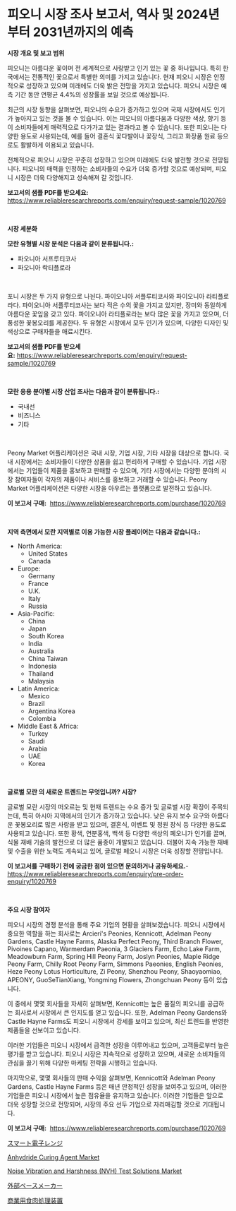 <p><h1>피오니 시장 조사 보고서, 역사 및 2024년부터 2031년까지의 예측</h1></p><p><strong>시장 개요 및 보고 범위</strong></p>
<p><p>피오니는 아름다운 꽃이며 전 세계적으로 사랑받고 인기 있는 꽃 중 하나입니다. 특히 한국에서는 전통적인 꽃으로서 특별한 의미를 가지고 있습니다. 현재 피오니 시장은 안정적으로 성장하고 있으며 미래에도 더욱 밝은 전망을 가지고 있습니다. 피오니 시장은 예측 기간 동안 연평균 4.4%의 성장률을 보일 것으로 예상됩니다.</p><p>최근의 시장 동향을 살펴보면, 피오니의 수요가 증가하고 있으며 국제 시장에서도 인기가 높아지고 있는 것을 볼 수 있습니다. 이는 피오니의 아름다움과 다양한 색상, 향기 등이 소비자들에게 매력적으로 다가가고 있는 결과라고 볼 수 있습니다. 또한 피오니는 다양한 용도로 사용되는데, 예를 들어 결혼식 꽃다발이나 꽃장식, 그리고 화장품 원료 등으로도 활발하게 이용되고 있습니다.</p><p>전체적으로 피오니 시장은 꾸준히 성장하고 있으며 미래에도 더욱 발전할 것으로 전망됩니다. 피오니의 매력을 인정하는 소비자들의 수요가 더욱 증가할 것으로 예상되며, 피오니 시장은 더욱 다양해지고 성숙해져 갈 것입니다.</p></p>
<p><strong>보고서의 샘플 PDF를 받으세요:</strong> <a href="https://www.reliableresearchreports.com/enquiry/request-sample/1020769">https://www.reliableresearchreports.com/enquiry/request-sample/1020769</a></p>
<p>&nbsp;</p>
<p><strong>시장 세분화</strong></p>
<p><strong>모란 유형별 시장 분석은 다음과 같이 분류됩니다.:</strong></p>
<p><ul><li>파오니아 서프루티코사</li><li>파오니아 락티플로라</li></ul></p>
<p>&nbsp;</p>
<p><p>포니 시장은 두 가지 유형으로 나뉜다. 파이오니아 서플루티코사와 파이오니아 라티플로라다. 파이오니아 서플루티코사는 보다 적은 수의 꽃을 가지고 있지만, 장미와 동일하게 아름다운 꽃잎을 갖고 있다. 파이오니아 라티플로라는 보다 많은 꽃을 가지고 있으며, 더 풍성한 꽃봉오리를 제공한다. 두 유형은 시장에서 모두 인기가 있으며, 다양한 디자인 및 색상으로 구매자들을 매료시킨다.</p></p>
<p><strong>보고서의 샘플 PDF를 받으세요:</strong>&nbsp;<a href="https://www.reliableresearchreports.com/enquiry/request-sample/1020769">https://www.reliableresearchreports.com/enquiry/request-sample/1020769</a></p>
<p>&nbsp;</p>
<p><strong> 모란 응용 분야별 시장 산업 조사는 다음과 같이 분류됩니다.:</strong></p>
<p><ul><li>국내선</li><li>비즈니스</li><li>기타</li></ul></p>
<p>&nbsp;</p>
<p><p>Peony Market 어플리케이션은 국내 시장, 기업 시장, 기타 시장을 대상으로 합니다. 국내 시장에서는 소비자들이 다양한 상품을 쉽고 편리하게 구매할 수 있습니다. 기업 시장에서는 기업들이 제품을 홍보하고 판매할 수 있으며, 기타 시장에서는 다양한 분야의 시장 참여자들이 각자의 제품이나 서비스를 홍보하고 거래할 수 있습니다. Peony Market 어플리케이션은 다양한 시장을 아우르는 플랫폼으로 발전하고 있습니다.</p></p>
<p><strong>이 보고서 구매:</strong>&nbsp; <a href="https://www.reliableresearchreports.com/purchase/1020769">https://www.reliableresearchreports.com/purchase/1020769</a></p>
<p>&nbsp;</p>
<p><strong>지역 측면에서 모란 지역별로 이용 가능한 시장 플레이어는 다음과 같습니다.:</strong></p>
<p><ul>
    <li>
        North America:
        <ul>
            <li>United States</li>
            <li>Canada</li>
        </ul>
    </li>
    <li>
        Europe:
        <ul>
            <li>Germany</li>
            <li>France</li>
            <li>U.K.</li>
            <li>Italy</li>
            <li>Russia</li>
        </ul>
    </li>
    <li>
        Asia-Pacific:
        <ul>
            <li>China</li>
            <li>Japan</li>
            <li>South Korea</li>
            <li>India</li>
            <li>Australia</li>
            <li>China Taiwan</li>
            <li>Indonesia</li>
            <li>Thailand</li>
            <li>Malaysia</li>
        </ul>
    </li>
    <li>
        Latin America:
        <ul>
            <li>Mexico</li>
            <li>Brazil</li>
            <li>Argentina Korea</li>
            <li>Colombia</li>
        </ul>
    </li>
    <li>
        Middle East & Africa:
        <ul>
            <li>Turkey</li>
            <li>Saudi</li>
            <li>Arabia</li>
            <li>UAE</li>
            <li>Korea</li>
        </ul>
    </li>
    </ul></p>
<p>&nbsp;</p>
<p><strong>글로벌 모란 의 새로운 트렌드는 무엇입니까? 시장?</strong></p>
<p><p>글로벌 모란 시장의 떠오르는 및 현재 트렌드는 수요 증가 및 글로벌 시장 확장이 주목되는데, 특히 아시아 지역에서의 인기가 증가하고 있습니다. 낮은 유지 보수 요구와 아름다운 꽃봉오리로 많은 사랑을 받고 있으며, 결혼식, 이벤트 및 정원 장식 등 다양한 용도로 사용되고 있습니다. 또한 황색, 연분홍색, 백색 등 다양한 색상의 페오니가 인기를 끌며, 식물 재배 기술의 발전으로 더 많은 품종이 개발되고 있습니다. 더불어 지속 가능한 재배 및 수출을 위한 노력도 계속되고 있어, 글로벌 페오니 시장은 더욱 성장할 전망입니다.</p></p>
<p><strong>이 보고서를 구매하기 전에 궁금한 점이 있으면 문의하거나 공유하세요.</strong>- <a href="https://www.reliableresearchreports.com/enquiry/pre-order-enquiry/1020769">https://www.reliableresearchreports.com/enquiry/pre-order-enquiry/1020769</a></p>
<p>&nbsp;</p>
<p><strong>주요 시장 참여자</strong></p>
<p><p>피오니 시장의 경쟁 분석을 통해 주요 기업의 현황을 살펴보겠습니다. 피오니 시장에서 중요한 역할을 하는 회사로는 Arcieri's Peonies, Kennicott, Adelman Peony Gardens, Castle Hayne Farms, Alaska Perfect Peony, Third Branch Flower, Pivoines Capano, Warmerdam Paeonia, 3 Glaciers Farm, Echo Lake Farm, Meadowburn Farm, Spring Hill Peony Farm, Joslyn Peonies, Maple Ridge Peony Farm, Chilly Root Peony Farm, Simmons Paeonies, English Peonies, Heze Peony Lotus Horticulture, Zi Peony, Shenzhou Peony, Shaoyaomiao, APEONY, GuoSeTianXiang, Yongming Flowers, Zhongchuan Peony 등이 있습니다.</p><p>이 중에서 몇몇 회사들을 자세히 살펴보면, Kennicott는 높은 품질의 피오니를 공급하는 회사로서 시장에서 큰 인지도를 얻고 있습니다. 또한, Adelman Peony Gardens와 Castle Hayne Farms도 피오니 시장에서 강세를 보이고 있으며, 최신 트렌드를 반영한 제품들을 선보이고 있습니다.</p><p>이러한 기업들은 피오니 시장에서 급격한 성장을 이루어내고 있으며, 고객들로부터 높은 평가를 받고 있습니다. 피오니 시장은 지속적으로 성장하고 있으며, 새로운 소비자들의 관심을 끌기 위해 다양한 마케팅 전략을 시행하고 있습니다.</p><p>마지막으로, 몇몇 회사들의 판매 수익을 살펴보면, Kennicott와 Adelman Peony Gardens, Castle Hayne Farms 등은 매년 안정적인 성장을 보여주고 있으며, 이러한 기업들은 피오니 시장에서 높은 점유율을 유지하고 있습니다. 이러한 기업들은 앞으로 더욱 성장할 것으로 전망되며, 시장의 주요 선두 기업으로 자리매김할 것으로 기대됩니다.</p></p>
<p><strong>이 보고서 구매:</strong>&nbsp;&nbsp;<a href="https://www.reliableresearchreports.com/purchase/1020769">https://www.reliableresearchreports.com/purchase/1020769</a></p>
<p><p><a href="https://github.com/oafhukehf4709715/Market-Research-Report-List-1/blob/main/3411310188965.md">スマート電子レンジ</a></p><p><a href="https://issuu.com/reportprime-2/docs/anhydride-curing-agent-market-size-2030.pptx">Anhydride Curing Agent Market</a></p><p><a href="https://github.com/marloy8/Market-Research-Report-List-3/blob/main/noise-vibration-and-harshness-nvh-test-solutions-market.md">Noise Vibration and Harshness (NVH) Test Solutions Market</a></p><p><a href="https://medium.com/@marlonblick/%E5%A4%96%E9%83%A8%E3%83%9A%E3%83%BC%E3%82%B9%E3%83%A1%E3%83%BC%E3%82%AB%E3%83%BC%E5%B8%82%E5%A0%B4%E3%81%AE%E3%83%A1%E3%83%88%E3%83%AA%E3%82%AF%E3%82%B9%E3%82%92%E8%A7%A3%E8%AA%AD%E3%81%99%E3%82%8B-%E5%B8%82%E5%A0%B4%E3%82%B7%E3%82%A7%E3%82%A2-%E3%83%88%E3%83%AC%E3%83%B3%E3%83%89-%E6%88%90%E9%95%B7%E3%83%91%E3%82%BF%E3%83%BC%E3%83%B3-084c5871ea20">外部ペースメーカー</a></p><p><a href="https://medium.com/@marlonblick/%E5%95%86%E6%A5%AD%E8%82%89%E5%8A%A0%E5%B7%A5%E8%A8%AD%E5%82%99%E5%B8%82%E5%A0%B4%E3%81%AF-%E5%B8%82%E5%A0%B4%E3%82%B7%E3%82%A7%E3%82%A2-%E3%82%B5%E3%82%A4%E3%82%BA-2031%E5%B9%B4%E3%81%BE%E3%81%A7%E3%81%AE%E4%BA%88%E6%B8%AC%E3%81%AB%E7%84%A6%E7%82%B9%E3%82%92%E5%BD%93%E3%81%A6%E3%81%A6%E3%81%84%E3%81%BE%E3%81%99-a3c738fc2c98">商業用食肉処理装置</a></p></p>
